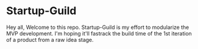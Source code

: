 # Startup-Guild
Hey all, Welcome to this repo. Startup-Guild is my effort to modularize the MVP development. I'm hoping it'll fastrack the build time of the 1st iteration of a product from a raw idea stage.
